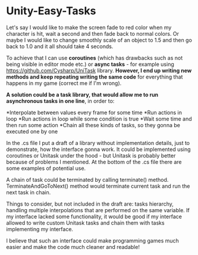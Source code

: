 # Unity-Easy-Tasks
Let's say I would like to make the screen fade to red color when my character is hit, wait a second and then fade back to normal colors.
Or maybe I would like to change smoothly scale of an object to 1.5 and then go back to 1.0 and it all should take 4 seconds.

To achieve that I can use **coroutines** (which has drawbacks such as not being visible in editor mode etc.) or **async tasks** - for example using https://github.com/Cysharp/UniTask library.
**However, I end up writing new methods and keep repeating writing the same code** for everything that happens in my game (correct me if I'm wrong).

**A solution could be a task library, that would allow me to run asynchronous tasks in one line**, in order to:

*Interpolate between values every frame for some time
*Run actions in loop
*Run actions in loop while some condition is true
*Wait some time and then run some action
*Chain all these kinds of tasks, so they gonna be executed one by one

In the .cs file I put a draft of a library without implementation details, just to demonstrate, how the interface gonna work. It could be implemented using coroutines or Unitask under the hood - but Unitask is probably better because of problems I mentioned.
At the bottom of the .cs file there are some examples of potential use.

A chain of task could be terminated by calling terminate() method. TerminateAndGoToNext() method would terminate current task and run the next task in chain.

Things to consider, but not included in the draft are:
tasks hierarchy, handling multiple interpolations that are performed on the same variable.
If my interface lacked some functionality, it would be good if my interface allowed to write custom Unitask tasks and chain them with tasks implementing my interface.

I believe that such an interface could make programming games much easier and make the code much cleaner and readable!



